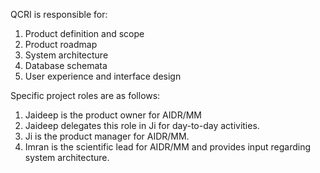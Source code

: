 QCRI is responsible for:

1. Product definition and scope
2. Product roadmap
3. System architecture
4. Database schemata
5. User experience and interface design

Specific project roles are as follows:

1. Jaideep is the product owner for AIDR/MM
2. Jaideep delegates this role in Ji for day-to-day activities.
3. Ji is the product manager for AIDR/MM.
4. Imran is the scientific lead for AIDR/MM and provides input regarding system architecture.